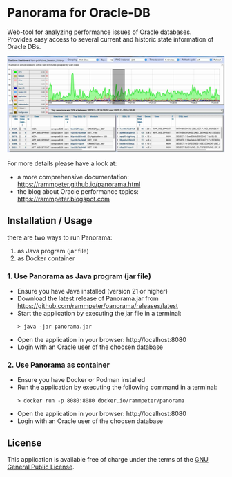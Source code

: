 Panorama for Oracle-DB
========

Web-tool for analyzing performance issues of Oracle databases.<br/>
Provides easy access to several current and historic state information of Oracle DBs.<br>

![Dashboard](doc/dashboard.jpg)

For more details please have a look at:
- a more comprehensive documentation: https://rammpeter.github.io/panorama.html
- the blog about Oracle performance topics: https://rammpeter.blogspot.com

## Installation / Usage
there are two ways to run Panorama:
1. as Java program (jar file)
2. as Docker container

### 1. Use Panorama as Java program (jar file)
- Ensure you have Java installed (version 21 or higher)
- Download the latest release of Panorama.jar from https://github.com/rammpeter/panorama/releases/latest
- Start the application by executing the jar file in a terminal:
  ```
  > java -jar panorama.jar
  ```
- Open the application in your browser: http://localhost:8080
- Login with an Oracle user of the choosen database 

### 2. Use Panorama as container
- Ensure you have Docker or Podman installed
- Run the application by executing the following command in a terminal:
  ```
  > docker run -p 8080:8080 docker.io/rammpeter/panorama
  ```
- Open the application in your browser: http://localhost:8080
- Login with an Oracle user of the choosen database

## License
This application is available free of charge under the terms of the [GNU General Public License](http://www.gnu.org/licenses/gpl-3.0).
